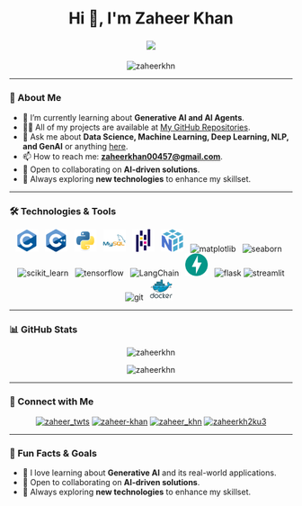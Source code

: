 <h1 align="center">Hi 👋, I'm Zaheer Khan</h1>

<h3 align="center">
  <img src="https://readme-typing-svg.herokuapp.com?color=%2336BCF7&size=24&center=true&vCenter=true&lines=Tech+Enthusiast;AI+Innovator;Generative+AI+Explorer;Machine+Learning+Engineer" />
</h3>

<p align="center">
  <img src="https://komarev.com/ghpvc/?username=zaheerkhn&label=Profile%20views&color=0e75b6&style=flat" alt="zaheerkhn" /> 
</p>

---

### 🌟 About Me

- 🌱 I’m currently learning about **Generative AI and AI Agents**.  
- 👨‍💻 All of my projects are available at [My GitHub Repositories](https://github.com/Zaheerkhn?tab=repositories).  
- 💬 Ask me about **Data Science, Machine Learning, Deep Learning, NLP, and GenAI** or anything [here](https://github.com/Zaheerkhn/Zaheerkhn/issues).  
- 📫 How to reach me: **zaheerkhan00457@gmail.com**.  
- 🚀 Open to collaborating on **AI-driven solutions**.  
- 📖 Always exploring **new technologies** to enhance my skillset.  

---

### 🛠️ Technologies & Tools

<p align="center">
  <img src="https://raw.githubusercontent.com/devicons/devicon/master/icons/c/c-original.svg" alt="c" width="40" height="40"/> &nbsp;
  <img src="https://raw.githubusercontent.com/devicons/devicon/master/icons/cplusplus/cplusplus-original.svg" alt="cplusplus" width="40" height="40"/> &nbsp;
  <img src="https://raw.githubusercontent.com/devicons/devicon/master/icons/python/python-original.svg" alt="python" width="40" height="40"/> &nbsp;
  <img src="https://raw.githubusercontent.com/devicons/devicon/master/icons/mysql/mysql-original-wordmark.svg" alt="sql" width="40" height="40"/> &nbsp;
  <img src="https://raw.githubusercontent.com/devicons/devicon/master/icons/pandas/pandas-original.svg" alt="pandas" width="40" height="40"/> &nbsp;
  <img src="https://raw.githubusercontent.com/devicons/devicon/master/icons/numpy/numpy-original.svg" alt="numpy" width="40" height="40"/> &nbsp;
  <img src="https://upload.wikimedia.org/wikipedia/commons/8/84/Matplotlib_icon.svg" alt="matplotlib" width="40" height="40"/> &nbsp;
  <img src="https://seaborn.pydata.org/_images/logo-mark-lightbg.svg" alt="seaborn" width="40" height="40"/> &nbsp;
  <img src="https://upload.wikimedia.org/wikipedia/commons/0/05/Scikit_learn_logo_small.svg" alt="scikit_learn" width="40" height="40"/> &nbsp;
  <img src="https://www.vectorlogo.zone/logos/tensorflow/tensorflow-icon.svg" alt="tensorflow" width="40" height="40"/> &nbsp;
  <img src="https://avatars.githubusercontent.com/u/106529944?s=200&v=4" alt="LangChain" width="40" height="40"/> &nbsp;
  <img src="https://raw.githubusercontent.com/devicons/devicon/master/icons/fastapi/fastapi-original.svg" alt="fastapi" width="40" height="40"/> &nbsp;
  <img src="https://banner2.cleanpng.com/20180829/qut/kisspng-flask-python-web-framework-representational-state-flask-stickker-1713946811244.webp" alt="flask" width="40" height="40"/>
  <img src="https://raw.githubusercontent.com/rlew631/rlew631/5fcb1cee69c8034bfa2b98aad94b584fcff8d84f/streamlit_red.svg" alt="streamlit" width="40" height="40"/>
  <img src="https://www.vectorlogo.zone/logos/git-scm/git-scm-icon.svg" alt="git" width="40" height="40"/> &nbsp;
  <img src="https://raw.githubusercontent.com/devicons/devicon/master/icons/docker/docker-original-wordmark.svg" alt="docker" width="40" height="40"/> &nbsp;
</p>

---

### 📊 GitHub Stats

<p align="center">
  <img src="https://github-readme-stats.vercel.app/api?username=zaheerkhn&show_icons=true&locale=en" alt="zaheerkhn" />
</p>

<p align="center">
  <img src="https://github-readme-stats.vercel.app/api/top-langs?username=zaheerkhn&show_icons=true&locale=en&layout=compact" alt="zaheerkhn" />
</p>

---

### 🤝 Connect with Me

<p align="center">
  <a href="https://twitter.com/zaheer_twts" target="blank"><img src="https://raw.githubusercontent.com/rahuldkjain/github-profile-readme-generator/master/src/images/icons/Social/twitter.svg" alt="zaheer_twts" height="30" width="40" /></a>
  <a href="https://linkedin.com/in/zaheer-khan-059b66275" target="blank"><img src="https://raw.githubusercontent.com/rahuldkjain/github-profile-readme-generator/master/src/images/icons/Social/linked-in-alt.svg" alt="zaheer-khan" height="30" width="40" /></a>
  <a href="https://www.leetcode.com/zaheer_khn" target="blank"><img src="https://raw.githubusercontent.com/rahuldkjain/github-profile-readme-generator/master/src/images/icons/Social/leet-code.svg" alt="zaheer_khn" height="30" width="40" /></a>
  <a href="https://auth.geeksforgeeks.org/user/zaheerkh2ku3" target="blank"><img src="https://raw.githubusercontent.com/rahuldkjain/github-profile-readme-generator/master/src/images/icons/Social/geeks-for-geeks.svg" alt="zaheerkh2ku3" height="30" width="40" /></a>
</p>

---

### 🎯 Fun Facts & Goals

- 🌟 I love learning about **Generative AI** and its real-world applications.  
- 🚀 Open to collaborating on **AI-driven solutions**.  
- 📖 Always exploring **new technologies** to enhance my skillset.  
